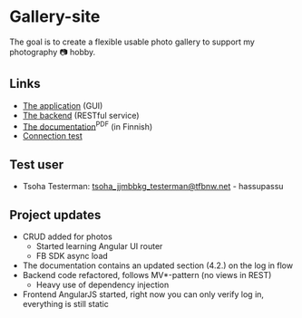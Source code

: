 Gallery-site
============

The goal is to create a flexible usable photo gallery to support my photography :camera: hobby.

## Links
 * [The application](http://gallery.tuhoojabotti.com) (GUI)
 * [The backend](https://secure.tuhoojabotti.com/gallery/photo/2) (RESTful service)
 * [The documentation](doc/dokumentaatio.pdf?raw=true)<sup>PDF</sup> (in Finnish)
 * [Connection test](http://gallery.tuhoojabotti.com/connectiontest.php)

## Test user
 * Tsoha Testerman: tsoha_jjmbbkg_testerman@tfbnw.net - hassupassu

## Project updates
 * CRUD added for photos
   * Started learning Angular UI router
   * FB SDK async load
 * The documentation contains an updated section (4.2.) on the log in flow
 * Backend code refactored, follows MV*-pattern (no views in REST)
   * Heavy use of dependency injection
 * Frontend AngularJS started, right now you can only verify log in, everything is still static
